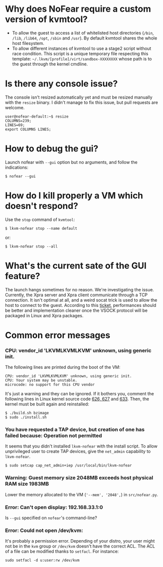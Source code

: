 # Why does NoFear require a custom version of kvmtool?

- To allow the guest to access a list of whitelisted host directories (`/bin`,
  `/lib`, `/lib64`, `/opt`, `/sbin` and `/usr`). By default kvmtool shares the
  whole host filesystem.
- To allow different instances of kvmtool to use a stage2 script without race
  condition. This script is a unique temporary file respecting this template:
  `~/.lkvm/[profile]/virt/sandbox-XXXXXXXX` whose path is to the guest through
  the kernel cmdline.



# Is there any console issue?

The console isn't resized automatically yet and must be resized manually with
the `resize` binary. I didn't manage to fix this issue, but pull requests are
welcome.

    user@nofear-default:~$ resize
    COLUMNS=239;
    LINES=69;
    export COLUMNS LINES;



# How to debug the gui?

Launch nofear with `--gui` option but no arguments, and follow the indications:

    $ nofear --gui



# How do I kill properly a VM which doesn't respond?

Use the `stop` command of `kvmtool`:

    $ lkvm-nofear stop --name default

or:

    $ lkvm-nofear stop --all



# What's the current sate of the GUI feature?

The launch hangs sometimes for no reason. We're investigating the issue.
Currently, the Xpra server and Xpra client communicate through a TCP connection.
It isn't optimal at all, and a weird socat trick is used to allow the host to
connect to the guest. According to this
[ticket](http://xpra.org/trac/ticket/983), performances should be better and
implementation cleaner once the VSOCK protocol will be packaged in Linux and
Xpra packages.



# Common error messages

### CPU: vendor_id 'LKVMLKVMLKVM' unknown, using generic init.

The following lines are printed during the boot of the VM:

    CPU: vendor_id 'LKVMLKVMLKVM' unknown, using generic init.
    CPU: Your system may be unstable.
    microcode: no support for this CPU vendor

It's just a warning and they can be ignored. If it bothers you, comment the
following lines in Linux kernel source code
[626, 627](https://git.kernel.org/cgit/linux/kernel/git/torvalds/linux.git/tree/arch/x86/kernel/cpu/common.c?id=2b3061c77ce7e429b25a25560ba088e8e7193a67#n626)
and
[633](https://git.kernel.org/cgit/linux/kernel/git/torvalds/linux.git/tree/arch/x86/kernel/cpu/microcode/core.c?id=2b3061c77ce7e429b25a25560ba088e8e7193a67#n633).
Then, the kernel must be built again and reinstalled:

    $ ./build.sh bzimage
	$ sudo ./install.sh


### You have requested a TAP device, but creation of one has failed because: Operation not permitted

It seems that you didn't installed `lkvm-nofear` with the install script. To
allow unprivileged user to create TAP devices, give the `net_admin` capability
to `lkvm-nofear`.

    $ sudo setcap cap_net_admin+iep /usr/local/bin/lkvm-nofear


### Warning: Guest memory size 2048MB exceeds host physical RAM size 1983MB

Lower the memory allocated to the VM (`'--mem', '2048',`) in `src/nofear.py`.


### Error: Can't open display: 192.168.33.1:0

Is `--gui` specified on `nofear`'s command-line?


### Error: Could not open /dev/kvm:

It's probably a permission error. Depending of your distro, your user might not
be in the `kvm` group or `/dev/kvm` doesn't have the correct ACL. The ACL of a
file can be modified thanks to `setfacl`. For instance:

    sudo setfacl -d u:user:rw /dev/kvm
